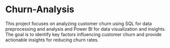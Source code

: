 # Churn-Analysis
This project focuses on analyzing customer churn using SQL for data preprocessing and analysis and Power BI for data visualization and insights. The goal is to identify key factors influencing customer churn and provide actionable insights for reducing churn rates.
